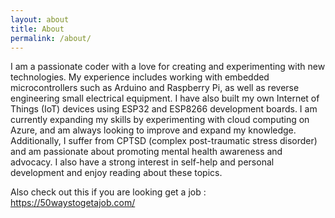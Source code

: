 ```yaml
---
layout: about
title: About
permalink: /about/
---
```


I am a passionate coder with a love for creating and experimenting with new technologies. My experience includes working with embedded microcontrollers such as Arduino and Raspberry Pi, as well as reverse engineering small electrical equipment. I have also built my own Internet of Things (IoT) devices using ESP32 and ESP8266 development boards. I am currently expanding my skills by experimenting with cloud computing on Azure, and am always looking to improve and expand my knowledge. Additionally, I suffer from CPTSD (complex post-traumatic stress disorder) and am passionate about promoting mental health awareness and advocacy. I also have a strong interest in self-help and personal development and enjoy reading about these topics.

Also check out this if you are looking get a job : https://50waystogetajob.com/

<script src="https://tryhackme.com/badge/148051"> </script>
